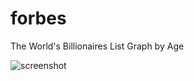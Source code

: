 # forbes
The World's Billionaires List Graph by Age

<img src="https://github.com/PatMyron/forbes/raw/master/screenshot.png" alt="screenshot" height="auto">
